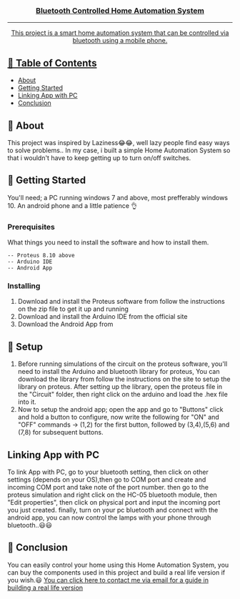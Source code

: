 <p align="center">
  <a href="" rel="noopener">

</p>

<h3 align="center">Bluetooth Controlled Home Automation System</h3>

---

<p align="center"> This project is a smart home automation system that can be controlled via bluetooth using a mobile phone.
    <br> 
</p>

## 📝 Table of Contents

- [About](#about)
- [Getting Started](#getting_started)
- [Linking App with PC](#linking)
- [Conclusion](#conclusion)


## 🧐 About <a name = "about"></a>

This project was inspired by Laziness😂😂, well lazy people find easy ways to solve problems.. In my case, i built a simple Home Automation System so that i wouldn't have to keep getting up to turn on/off switches.

## 🏁 Getting Started <a name = "getting_started"></a>
You'll need; a PC running windows 7 and above, most prefferably windows 10. An android phone and a little patience 👌

### Prerequisites

What things you need to install the software and how to install them.

```
-- Proteus 8.10 above
-- Arduino IDE
-- Android App
```

### Installing

1. Download and install the Proteus software from <a href = "https://getintopc.com/softwares/3d-cad/proteus-professional-2020-free-download/"></a> 
follow the instructions on the zip file to get it up and running
2. Download and install the Arduino IDE from the official site <a href = "https://arduino.cc/en/software"></a>
3. Download the Android App from <a href = "https://play.google.com/store/apps/details?id=com.appsvalley.bluetooth.arduinocontroller"></a>

## 🎈 Setup <a name="setup"></a>

1. Before running simulations of the circuit on the proteus software, you'll need to install the Arduino and bluetooth library for proteus, You can download the library from <a href = "https://www.theengineeringprojects.com/2016/08/new-proteus-libraries-engineering-students.html" ></a> follow the instructions on the site to setup the library on proteus.
After setting up the library, open the proteus file in the "Circuit" folder, then right click on the arduino and load the .hex file into it. 
2. Now to setup the android app; open the app and go to "Buttons" click and hold a button to configure, now write the following for "ON" and "OFF" commands -> (1,2) for the first button, followed by (3,4),(5,6) and (7,8) for subsequent buttons.

## Linking App with PC <a name="linking"></a>
To link App with PC, go to your bluetooth setting, then click on other settings (depends on your OS),then go to COM port and create and incoming COM port and take note of the port number.
then go to the proteus simulation and right click on the HC-05 bluetooth module, then "Edit properties", then click on physical port and input the incoming port you just created.
finally, turn on your pc bluetooth and connect with the android app, you can now control the lamps with your phone through bluetooth..😃😃



## 🎉 Conclusion <a name = "conclusion"></a>

You can easily control your home using this Home Automation System, you can buy the components used in this project and build a real life version if you wish.😃
<a href = "mailto:soloyaks.sy@gmail.com">You can click here to contact me via email for a guide in building a real life version</a>
